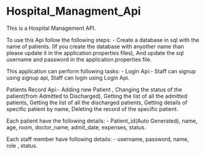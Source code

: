 # Hospital_Managment_Api
This is a Hospital Management API. 

To use this Api follow the following steps: -
Create a database in sql with the name of patients.  (If you create the database with anyother name than please update it in the application.properties files),
And update the sql username and password in the application.properties file.

This application can perform following tasks: -
Login Api:- 
Staff can signup using signup api,
Staff can login using Login Api.

Patients Record Api:-
Adding new Patient ,
Changing the status of the patient(from Admitted to Discharged),
Getting the list of all the admitted patients,
Getting the list of all the discharged patients,
Getting details of specific patient by name,
Deleting the record of the specific patient. 


Each patient have the following details: -
Patient_id(Auto Generated),
name,
age,
room,
doctor_name,
admit_date,
expenses,
status.


Each staff member have following details: -
username,
password,
name,
role ,
status.

